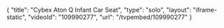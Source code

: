 {
    "title": "Cybex Aton Q Infant Car Seat",
    "type": "solo",
    "layout": "iframe-static",
    "videoId": "109990277",
    "url": "\/tvpembed\/109990277"
}